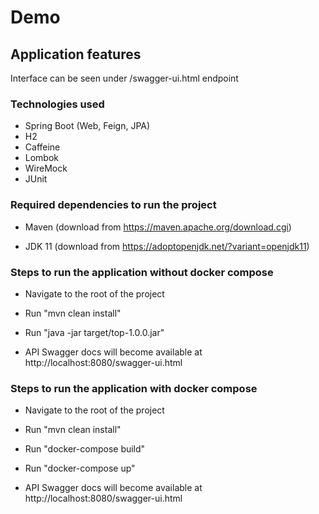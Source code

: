 # Demo

## Application features

Interface can be seen under /swagger-ui.html endpoint

### Technologies used

* Spring Boot (Web, Feign, JPA)
* H2
* Caffeine
* Lombok
* WireMock
* JUnit

### Required dependencies to run the project

* Maven (download from https://maven.apache.org/download.cgi)

* JDK 11 (download from https://adoptopenjdk.net/?variant=openjdk11)

### Steps to run the application without docker compose

* Navigate to the root of the project

* Run "mvn clean install"

* Run "java -jar target/top-1.0.0.jar"

* API Swagger docs will become available at http://localhost:8080/swagger-ui.html

### Steps to run the application with docker compose

* Navigate to the root of the project

* Run "mvn clean install"

* Run "docker-compose build"

* Run "docker-compose up"

* API Swagger docs will become available at http://localhost:8080/swagger-ui.html
